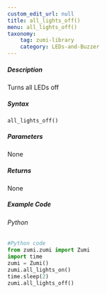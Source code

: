 ```yaml
---
custom_edit_url: null
title: all_lights_off()
menu: all_lights_off()
taxonomy:
    tag: zumi-library
    category: LEDs-and-Buzzer
---
```


##### Description
Turns all LEDs off

##### Syntax
```all_lights_off()```<br />

##### Parameters
None

##### Returns
None

##### Example Code
###### Python
```python
#Python code
from zumi.zumi import Zumi 
import time
zumi = Zumi()
zumi.all_lights_on()
time.sleep(2)
zumi.all_lights_off()
```